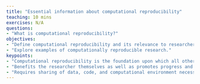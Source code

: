 ```yaml
---
title: "Essential information about computational reproducibility"
teaching: 10 mins
exercises: N/A
questions:
- "What is computational reproducibility?"
objectives:
- "Define computational reproducibility and its relevance to researchers."
- "Explore examples of computationally reproducible research."
keypoints:
- "Computational reproducibility is the foundation upon which all other forms of reproducibility are built."  
- "Benefits the researcher themselves as well as promotes progress and reuse in research." 
- "Requires sharing of data, code, and computational environment necessary to rerun research code."
---
```


